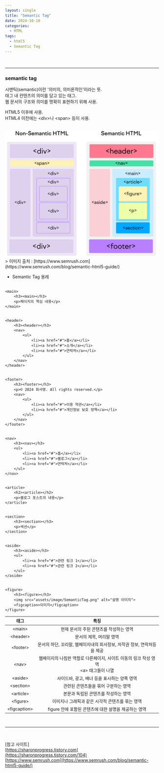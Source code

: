 ```yaml
---
layout: single
title: "Semantic Tag"
date: 2024-10-10
categories:
  - HTML
tags:
  - html5
  - Semantic Tag
---
```


<br>

---
### semantic tag
시맨틱(semantic)이란 '의미의, 의미론적인'이라는 뜻. <br>
태그 내 컨텐츠의 의미를 담고 있는 태그. <br>
웹 문서의 구조와 의미를 명확히 표현하기 위해 사용. <br>

HTML5 이후에 사용. <br>
HTML4 이전에는 &lt;div&gt;나 &lt;span&gt; 등이 사용. <br>

<br>
<div class="image-container">
    <img class="image-medium" src="/assets/image/SemanticTag.png">
</div>
> 이미지 출처 : [https://www.semrush.com](https://www.semrush.com/blog/semantic-html5-guide/)

<br>

- Semantic Tag 용레
<pre><code>
&lt;main&gt;
    &lt;h3&gt;&lt;main&gt;&lt;/h3&gt;
    &lt;p&gt;페이지의 핵심 내용&lt;/p&gt;
&lt;/main&gt;
</code></pre>

<pre><code>
&lt;header&gt;
    &lt;h3&gt;&lt;header&gt;&lt;/h3&gt;
    &lt;nav&gt;
        &lt;ul&gt;
            &lt;li&gt;&lt;a href="#"&gt;홈&lt;/a&gt;&lt;/li&gt;
            &lt;li&gt;&lt;a href="#"&gt;소개&lt;/a&gt;&lt;/li&gt;
            &lt;li&gt;&lt;a href="#"&gt;연락처&lt;/a&gt;&lt;/li&gt;
        &lt;/ul&gt;
    &lt;/nav&gt;
&lt;/header&gt;
</code></pre>

<pre><code>
&lt;footer&gt;
    &lt;h3&gt;&lt;footer&gt;&lt;/h3&gt;
    &lt;p&gt;&copy; 2024 회사명. All rights reserved.&lt;/p&gt;
    &lt;nav&gt;
        &lt;ul&gt;
            &lt;li&gt;&lt;a href="#"&gt;이용 약관&lt;/a&gt;&lt;/li&gt;
            &lt;li&gt;&lt;a href="#"&gt;개인정보 보호 정책&lt;/a&gt;&lt;/li&gt;
        &lt;/ul&gt;
    &lt;/nav&gt;
&lt;/footer&gt;
</code></pre>

<pre><code>
&lt;nav&gt;
    &lt;h3&gt;&lt;nav&gt;&lt;/h3&gt;
    &lt;ul&gt;
        &lt;li&gt;&lt;a href="#"&gt;홈&lt;/a&gt;&lt;/li&gt;
        &lt;li&gt;&lt;a href="#"&gt;블로그&lt;/a&gt;&lt;/li&gt;
        &lt;li&gt;&lt;a href="#"&gt;연락처&lt;/a&gt;&lt;/li&gt;
    &lt;/ul&gt;
&lt;/nav&gt;
</code></pre>

<pre><code>
&lt;article&gt;
    &lt;h2&gt;&lt;article&gt;&lt;/h2&gt;
    &lt;p&gt;블로그 포스트의 내용&lt;/p&gt;
&lt;/article&gt;
</code></pre>

<pre><code>
&lt;section&gt;
    &lt;h3&gt;&lt;section&gt;&lt;/h3&gt;
    &lt;p&gt;섹션&lt;/p&gt;
&lt;/section&gt;
</code></pre>

<pre><code>
&lt;aside&gt;
    &lt;h3&gt;&lt;aside&gt;&lt;/h3&gt;
    &lt;ul&gt;
        &lt;li&gt;&lt;a href="#"&gt;관련 링크 1&lt;/a&gt;&lt;/li&gt;
        &lt;li&gt;&lt;a href="#"&gt;관련 링크 2&lt;/a&gt;&lt;/li&gt;
    &lt;/ul&gt;
&lt;/aside&gt;
</code></pre>

<pre><code>
&lt;figure&gt;
    &lt;h3&gt;&lt;figure&gt;&lt;/h3&gt;
    &lt;img src="assets/image/SemanticTag.png" alt="설명 이미지"&gt;
    &lt;figcaption&gt;이미지&lt;/figcaption&gt;
&lt;/figure&gt;
</code></pre>


<style>
    th, td {
        text-align: center;
    }
</style>

<table>
    <thead>
        <tr>
            <th>태그</th>
            <th>특징</th>
        </tr>
    </thead>
    <tbody>
        <tr>
            <td>&lt;main&gt;</td>
            <td>현재 문서의 주된 콘텐츠를 작성하는 영역</td>
        </tr>
        <tr>
            <td>&lt;header&gt;</td>
            <td>문서의 제목, 머리말 영역</td>
        </tr>
        <tr>
            <td>&lt;footer&gt;</td>
            <td>문서의 하단, 꼬리말, 웹페이지내의 회사정보, 저작권 정보, 연락처등을 제공</td>
        </tr>
        <tr>
            <td>&lt;nav&gt;</td>
            <td>웹페이지의 나침판 역할로 다른페이지, 사이트 이동의 링크 작성 영역<br>&lt;a&gt; 태그들이 나열</td>
        </tr>
        <tr>
            <td>&lt;aside&gt;</td>
            <td>사이드바, 광고, 배너 등을 표시하는 양쪽 영역</td>
        </tr>
        <tr>
            <td>&lt;section&gt;</td>
            <td>관련된 콘텐츠들을 묶어 구분하는 영역</td>
        </tr>
        <tr>
            <td>&lt;article&gt;</td>
            <td>본문과 독립된 콘텐츠를 작성하는 영역</td>
        </tr>
        <tr>
            <td>&lt;figure&gt;</td>
            <td>이미지나 그래픽과 같은 시각적 콘텐츠를 묶는 영역</td>
        </tr>
        <tr>
            <td>&lt;figcaption&gt;</td>
            <td>figure 안에 포함된 콘텐츠에 대한 설명을 제공하는 영역</td>
        </tr>
    </tbody>
</table>





<br>
<hr>
<br>

[참고 사이트]<br>
[https://sharonprogress.tistory.com](https://sharonprogress.tistory.com/104) <br>
[https://www.semrush.com](https://www.semrush.com/blog/semantic-html5-guide/) <br>